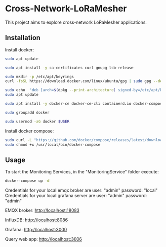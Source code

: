 # Cross-Network-LoRaMesher

This project aims to explore cross-network LoRaMesher applications.

## Installation

Install docker:

```bash
sudo apt update

sudo apt install -y ca-certificates curl gnupg lsb-release

sudo mkdir -p /etc/apt/keyrings
curl -fsSL https://download.docker.com/linux/ubuntu/gpg | sudo gpg --dearmor -o /etc/apt/keyrings/docker.gpg

sudo echo  "deb [arch=$(dpkg --print-architecture) signed-by=/etc/apt/keyrings/docker.gpg] https://download.docker.com/linux/ubuntu  $(lsb_release -cs) stable" | sudo tee /etc/apt/sources.list.d/docker.list > /dev/null
sudo apt update

sudo apt install -y docker-ce docker-ce-cli containerd.io docker-compose-plugin

sudo groupadd docker

sudo usermod -aG docker $USER
```

Install docker compose:

```bash
sudo curl -L "https://github.com/docker/compose/releases/latest/download/docker-compose-$(uname -s)-$(uname -m)" -o /usr/local/bin/docker-compose
sudo chmod +x /usr/local/bin/docker-compose
```

## Usage


To start the Monitoring Services, in the "MonitoringService" folder execute:

```bash
docker-compose up -d
```
Credentials for your local emqx broker are user: "admin" password: "local"
Credentials for your local grafana server are user: "admin" password: "admin"

EMQX broker: [http://localhost:18083](http://localhost:18083)

InfluxDB: [http://localhost:8086](http://localhost:8086)

Grafana: [http://localhost:3000](http://localhost:3000)

Query web app: [http://localhost:3006](http://localhost:3006)
